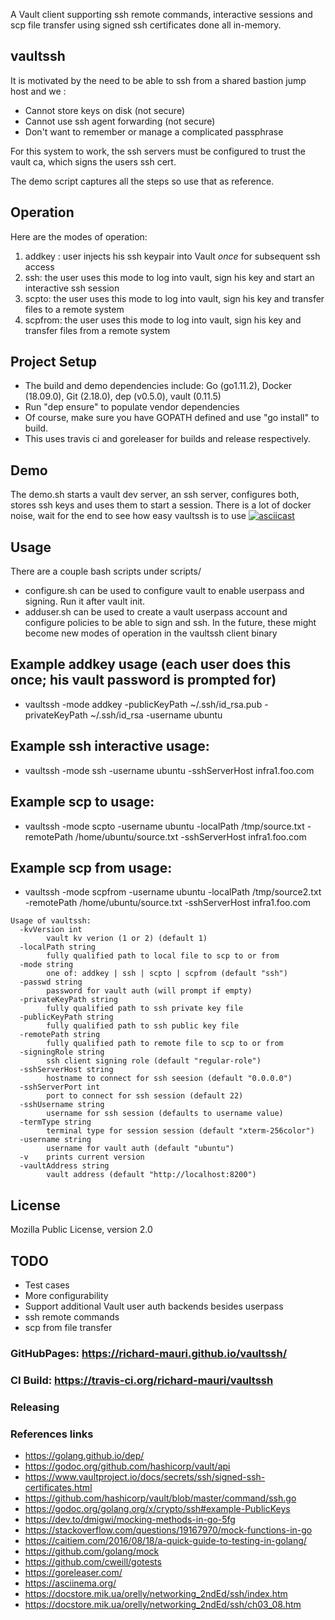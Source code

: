 A Vault client supporting ssh remote commands, interactive sessions and scp file transfer using signed ssh certificates done all in-memory.

## vaultssh
 It is motivated by the need to be able to ssh from a shared bastion jump host and we :
 * Cannot store keys on disk (not secure)
 * Cannot use ssh agent forwarding (not secure)
 * Don't want to remember or manage a complicated passphrase
 
For this system to work, the ssh servers must be configured to trust the vault ca, which signs the users ssh cert.
 
The demo script captures all the steps so use that as reference.

## Operation
Here are the modes of operation:
1. addkey : user injects his ssh keypair into Vault *once* for subsequent ssh access
1. ssh: the user uses this mode to log into vault, sign his key and start an interactive ssh session
1. scpto: the user uses this mode to log into vault, sign his key and transfer files to a remote system
1. scpfrom: the user uses this mode to log into vault, sign his key and transfer files from a remote system

## Project Setup
* The build and demo dependencies include: Go (go1.11.2), Docker (18.09.0), Git (2.18.0), dep (v0.5.0), vault (0.11.5)
* Run "dep ensure" to populate vendor dependencies
* Of course, make sure you have GOPATH defined and use "go install" to build.
* This uses travis ci and goreleaser for builds and release respectively.

## Demo
The demo.sh starts a vault dev server, an ssh server, configures both, stores ssh keys and uses them to start a session.
There is a lot of docker noise, wait for the end to see how easy vaultssh is to use
[![asciicast](https://asciinema.org/a/216279.svg)](https://asciinema.org/a/216279)

## Usage
There are a couple bash scripts under scripts/
* configure.sh can be used to configure vault to enable userpass and signing. Run it after vault init.
* adduser.sh can be used to create a vault userpass account and configure policies to be able to sign and ssh.
In the future, these might become new modes of operation in the vaultssh client binary

## Example addkey usage (each user does this once; his vault password is prompted for)
* vaultssh -mode addkey -publicKeyPath ~/.ssh/id_rsa.pub -privateKeyPath ~/.ssh/id_rsa -username ubuntu

## Example ssh interactive usage:
* vaultssh -mode ssh -username ubuntu -sshServerHost infra1.foo.com

## Example scp to usage:
* vaultssh -mode scpto -username ubuntu -localPath /tmp/source.txt  -remotePath /home/ubuntu/source.txt -sshServerHost infra1.foo.com

## Example scp from usage:
* vaultssh -mode scpfrom -username ubuntu -localPath /tmp/source2.txt  -remotePath /home/ubuntu/source.txt -sshServerHost infra1.foo.com

```
Usage of vaultssh:
  -kvVersion int
    	vault kv verion (1 or 2) (default 1)
  -localPath string
    	fully qualified path to local file to scp to or from
  -mode string
    	one of: addkey | ssh | scpto | scpfrom (default "ssh")
  -passwd string
    	password for vault auth (will prompt if empty)
  -privateKeyPath string
    	fully qualified path to ssh private key file
  -publicKeyPath string
    	fully qualified path to ssh public key file
  -remotePath string
    	fully qualified path to remote file to scp to or from
  -signingRole string
    	ssh client signing role (default "regular-role")
  -sshServerHost string
    	hostname to connect for ssh seesion (default "0.0.0.0")
  -sshServerPort int
    	port to connect for ssh session (default 22)
  -sshUsername string
    	username for ssh session (defaults to username value)
  -termType string
    	terminal type for session session (default "xterm-256color")
  -username string
    	username for vault auth (default "ubuntu")
  -v	prints current version
  -vaultAddress string
    	vault address (default "http://localhost:8200")
```

## License
Mozilla Public License, version 2.0

## TODO
* Test cases
* More configurability
* Support additional Vault user auth backends besides userpass
* ssh remote commands
* scp from file transfer

### GitHubPages: https://richard-mauri.github.io/vaultssh/

### CI Build: https://travis-ci.org/richard-mauri/vaultssh

### Releasing

### References links
* https://golang.github.io/dep/
* https://godoc.org/github.com/hashicorp/vault/api
* https://www.vaultproject.io/docs/secrets/ssh/signed-ssh-certificates.html
* https://github.com/hashicorp/vault/blob/master/command/ssh.go
* https://godoc.org/golang.org/x/crypto/ssh#example-PublicKeys
* https://dev.to/dmigwi/mocking-methods-in-go-5fg
* https://stackoverflow.com/questions/19167970/mock-functions-in-go
* https://caitiem.com/2016/08/18/a-quick-guide-to-testing-in-golang/
* https://github.com/golang/mock
* https://github.com/cweill/gotests
* https://goreleaser.com/
* https://asciinema.org/
* https://docstore.mik.ua/orelly/networking_2ndEd/ssh/index.htm
* https://docstore.mik.ua/orelly/networking_2ndEd/ssh/ch03_08.htm
